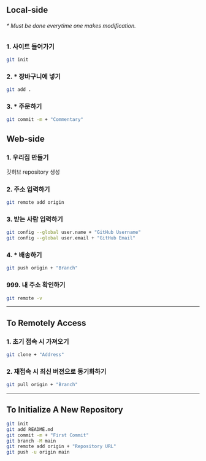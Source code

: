 ## Local-side

###### \* Must be done everytime one makes modification.

### 1. 사이트 들어가기

```sh
git init
```

### 2. \* 장바구니에 넣기

```sh
git add .
```

### 3. \* 주문하기

```sh
git commit -m + "Commentary"
```

## Web-side

### 1. 우리집 만들기

깃허브 repository 생성

### 2. 주소 입력하기

```sh
git remote add origin
```

### 3. 받는 사람 입력하기

```sh
git config --global user.name + "GitHub Username"
git config --global user.email + "GitHub Email"
```

### 4. \* 배송하기

```sh
git push origin + "Branch"
```

### 999. 내 주소 확인하기

```sh
git remote -v
```

---

## To Remotely Access

### 1. 초기 접속 시 가져오기

```sh
git clone + "Address"
```

### 2. 재접속 시 최신 버전으로 동기화하기

```sh
git pull origin + "Branch"
```

---

## To Initialize A New Repository

```sh
git init
git add README.md
git commit -m + "First Commit"
git branch -M main
git remote add origin + "Repository URL"
git push -u origin main
```
